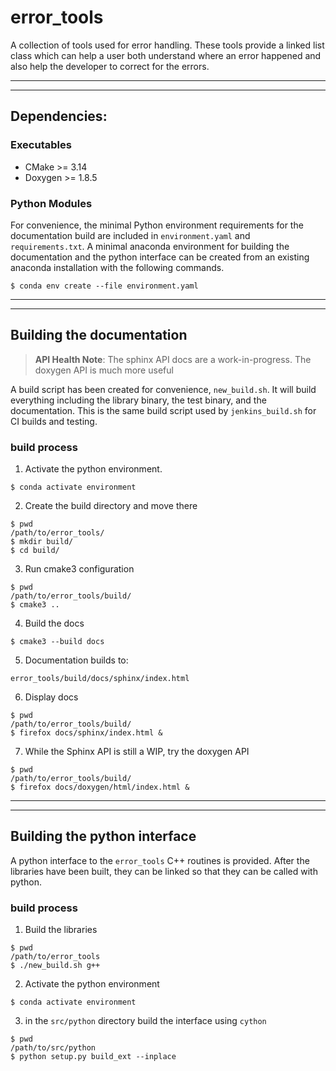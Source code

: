 # error\_tools

A collection of tools used for error handling. These tools provide a linked
list class which can help a user both understand where an error happened
and also help the developer to correct for the errors.

---

---

## Dependencies:

### Executables

* CMake >= 3.14
* Doxygen >= 1.8.5

### Python Modules

For convenience, the minimal Python environment requirements for the
documentation build are included in ``environment.yaml`` and
``requirements.txt``. A minimal anaconda environment for building the
documentation and the python interface can be created from an existing
anaconda installation with the following commands.

```
$ conda env create --file environment.yaml
```

---

---

## Building the documentation

> **API Health Note**: The sphinx API docs are a work-in-progress. The doxygen
> API is much more useful

A build script has been created for convenience, ``new_build.sh``. It will build
everything including the library binary, the test binary, and the documentation.
This is the same build script used by ``jenkins_build.sh`` for CI builds and
testing.

### build process

1) Activate the python environment.

```
$ conda activate environment
```

2) Create the build directory and move there

```
$ pwd
/path/to/error_tools/
$ mkdir build/
$ cd build/
```

3) Run cmake3 configuration

```
$ pwd
/path/to/error_tools/build/
$ cmake3 ..
```

4) Build the docs

```
$ cmake3 --build docs
```

5) Documentation builds to:

```
error_tools/build/docs/sphinx/index.html
```

6) Display docs

```
$ pwd
/path/to/error_tools/build/
$ firefox docs/sphinx/index.html &
```

7) While the Sphinx API is still a WIP, try the doxygen API


```
$ pwd
/path/to/error_tools/build/
$ firefox docs/doxygen/html/index.html &
```

---

---

## Building the python interface

A python interface to the ``error_tools`` C++ routines is provided. After the
libraries have been built, they can be linked so that they can be called with
python. 

### build process

1) Build the libraries

```
$ pwd
/path/to/error_tools
$ ./new_build.sh g++
```

2) Activate the python environment

```
$ conda activate environment
```

3) in the ``src/python`` directory build the interface using ``cython``

```
$ pwd
/path/to/src/python
$ python setup.py build_ext --inplace
```
